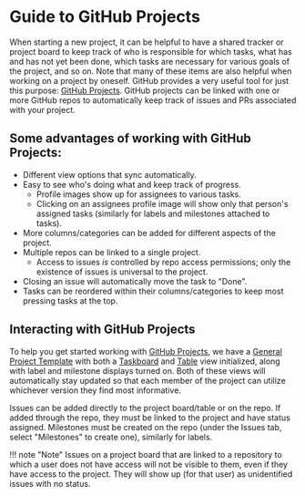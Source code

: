 # Guide to GitHub Projects

When starting a new project, it can be helpful to have a shared tracker or project board to keep track of who is responsible for which tasks, what has and has not yet been done, which tasks are necessary for various goals of the project, and so on. Note that many of these items are also helpful when working on a project by oneself. GitHub provides a very useful tool for just this purpose: [GitHub Projects](https://docs.github.com/en/issues/planning-and-tracking-with-projects/learning-about-projects/about-projects). GitHub projects can be linked with one or more GitHub repos to automatically keep track of issues and PRs associated with your project. 

## Some advantages of working with GitHub Projects:
 - Different view options that sync automatically.
 - Easy to see who's doing what and keep track of progress.
    - Profile images show up for assignees to various tasks.
    - Clicking on an assignees profile image will show only that person's assigned tasks (similarly for labels and milestones attached to tasks).
 - More columns/categories can be added for different aspects of the project.
 - Multiple repos can be linked to a single project.
    - Access to issues _is_ controlled by repo access permissions; only the existence of issues is universal to the project.
 - Closing an issue will automatically move the task to "Done".
 - Tasks can be reordered within their columns/categories to keep most pressing tasks at the top.

## Interacting with GitHub Projects
To help you get started working with [GitHub Projects](https://docs.github.com/en/issues/planning-and-tracking-with-projects/learning-about-projects/about-projects), we have a [General Project Template](https://github.com/orgs/Imageomics/projects/31/views/1) with both a [Taskboard](https://github.com/orgs/Imageomics/projects/31/views/1) and [Table](https://github.com/orgs/Imageomics/projects/31/views/2) view initialized, along with label and milestone displays turned on. 
Both of these views will automatically stay updated so that each member of the project can utilize whichever version they find most informative. 

Issues can be added directly to the project board/table or on the repo. If added through the repo, they must be linked to the project and have status assigned. Milestones must be created on the repo (under the Issues tab, select "Milestones" to create one), similarly for labels. 

!!! note "Note"
    Issues on a project board that are linked to a repository to which a user does not have access will not be visible to them, even if they have access to the project. They will show up (for that user) as unidentified issues with no status.
